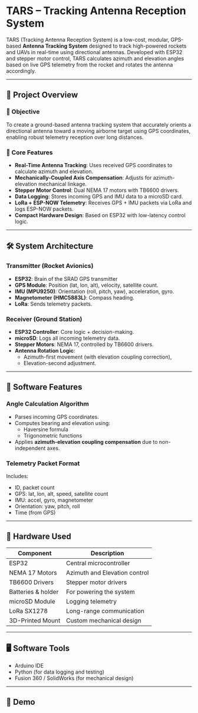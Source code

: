 # TARS – Tracking Antenna Reception System

TARS (Tracking Antenna Reception System) is a low-cost, modular, GPS-based **Antenna Tracking System** designed to track high-powered rockets and UAVs in real-time using directional antennas. Developed with ESP32 and stepper motor control, TARS calculates azimuth and elevation angles based on live GPS telemetry from the rocket and rotates the antenna accordingly.

---

## 🚀 Project Overview

### 🎯 Objective
To create a ground-based antenna tracking system that accurately orients a directional antenna toward a moving airborne target using GPS coordinates, enabling robust telemetry reception over long distances.

### 📡 Core Features
- **Real-Time Antenna Tracking**: Uses received GPS coordinates to calculate azimuth and elevation.
- **Mechanically-Coupled Axis Compensation**: Adjusts for azimuth-elevation mechanical linkage.
- **Stepper Motor Control**: Dual NEMA 17 motors with TB6600 drivers.
- **Data Logging**: Stores incoming GPS and IMU data to a microSD card.
- **LoRa + ESP-NOW Telemetry**: Receives GPS + IMU packets via LoRa and logs ESP-NOW packets.
- **Compact Hardware Design**: Based on ESP32 with low-latency control logic.

---

## 🛠️ System Architecture

### Transmitter (Rocket Avionics)
- **ESP32**: Brain of the SRAD GPS transmitter
- **GPS Module**: Position (lat, lon, alt), velocity, satellite count.
- **IMU (MPU9250)**: Orientation (roll, pitch, yaw), acceleration, gyro.
- **Magnetometer (HMC5883L)**: Compass heading.
- **LoRa**: Sends telemetry packets.


### Receiver (Ground Station)
- **ESP32 Controller**: Core logic + decision-making.
- **microSD**: Logs all incoming telemetry data.
- **Stepper Motors**: NEMA 17, controlled by TB6600 drivers.
- **Antenna Rotation Logic**: 
  - Azimuth-first movement (with elevation coupling correction),
  - Elevation-second adjustment.

---

## 🧠 Software Features

### Angle Calculation Algorithm
- Parses incoming GPS coordinates.
- Computes bearing and elevation using:
  - Haversine formula
  - Trigonometric functions
- Applies **azimuth-elevation coupling compensation** due to non-independent axes.

### Telemetry Packet Format
Includes:
- ID, packet count
- GPS: lat, lon, alt, speed, satellite count
- IMU: accel, gyro, magnetometer
- Orientation: yaw, pitch, roll
- Time (from GPS)

---

## 🔌 Hardware Used

| Component         | Description                     |
|-------------------|---------------------------------|
| ESP32             | Central microcontroller         |
| NEMA 17 Motors    | Azimuth and Elevation control   |
| TB6600 Drivers    | Stepper motor drivers           |
| Batteries & holder| For powering the system         |
| microSD Module    | Logging telemetry               |
| LoRa SX1278       | Long-range communication        |
| 3D-Printed Mount  | Custom mechanical design        |

---

## 🖥️ Software Tools

- Arduino IDE
- Python (for data logging and testing)
- Fusion 360 / SolidWorks (for mechanical design)
  
---

## 📸 Demo


